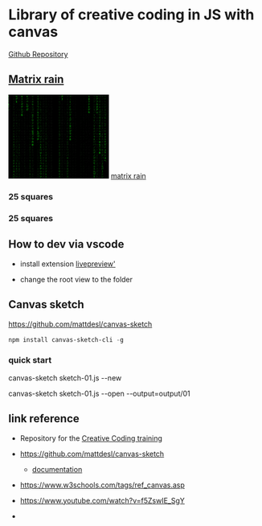 # Library of creative coding in JS with canvas

[Github Repository](https://github.com/rlasjunies/creative-coding)

<style>
img[alt=x200] { width: 200px; }
</style>

## [Matrix rain](./matrixrain/index.html)

![x200](./matrixrain/output/20211230.2032.png?&s=200)
[matrix rain](./matrixrain/index.html)

### 25 squares

### 25 squares



## How to dev via vscode

* install extension [livepreview'](https://marketplace.visualstudio.com/items?itemName=ms-vscode.live-server)

* change the root view to the folder


## Canvas sketch

https://github.com/mattdesl/canvas-sketch

```powershell
npm install canvas-sketch-cli -g
```

### quick start
canvas-sketch sketch-01.js --new

canvas-sketch sketch-01.js --open --output=output/01

## link reference
* Repository for the [Creative Coding training](https://www.domestika.org/fr/courses/2729-codage-creatif-creez-des-elements-visuels-avec-javascript/units/9668-fondamentaux)

* https://github.com/mattdesl/canvas-sketch
  * [documentation](https://github.com/mattdesl/canvas-sketch/blob/master/docs/README.md)

* https://www.w3schools.com/tags/ref_canvas.asp

* https://www.youtube.com/watch?v=f5ZswIE_SgY

* 
